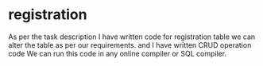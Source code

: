# registration
As per the task description I have written code for registration table we can alter the table as per our requirements.
and I have written CRUD operation code
We can run this code in any online compiler or SQL compiler.
